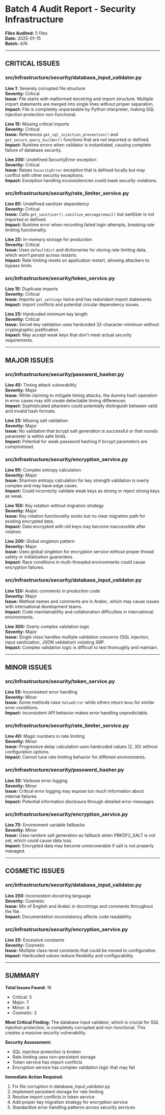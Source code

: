 # Batch 4 Audit Report - Security Infrastructure

**Files Audited:** 5 files  
**Date:** 2025-01-15  
**Batch:** 4/N  

---

## CRITICAL ISSUES

### src/infrastructure/security/database_input_validator.py

**Line 1:** Severely corrupted file structure  
**Severity:** Critical  
**Issue:** File starts with malformed docstring and import structure. Multiple import statements are merged into single lines without proper separation.  
**Impact:** File is completely unparseable by Python interpreter, making SQL injection protection non-functional.

**Line 15:** Missing critical imports  
**Severity:** Critical  
**Issue:** References `get_sql_injection_prevention()` and `get_secure_query_builder()` functions that are not imported or defined.  
**Impact:** Runtime errors when validator is instantiated, causing complete failure of database security.

**Line 200:** Undefined SecurityError exception  
**Severity:** Critical  
**Issue:** Raises `SecurityError` exception that is defined locally but may conflict with other security exceptions.  
**Impact:** Exception handling inconsistencies could mask security violations.

### src/infrastructure/security/rate_limiter_service.py

**Line 85:** Undefined sanitizer dependency  
**Severity:** Critical  
**Issue:** Calls `get_sanitizer().sanitize_message(email)` but sanitizer is not imported or defined.  
**Impact:** Runtime error when recording failed login attempts, breaking rate limiting functionality.

**Line 25:** In-memory storage for production  
**Severity:** Critical  
**Issue:** Uses `defaultdict` and dictionaries for storing rate limiting data, which won't persist across restarts.  
**Impact:** Rate limiting resets on application restart, allowing attackers to bypass limits.

### src/infrastructure/security/token_service.py

**Line 15:** Duplicate imports  
**Severity:** Critical  
**Issue:** Imports `get_settings` twice and has redundant import statements.  
**Impact:** Import conflicts and potential circular dependency issues.

**Line 25:** Hardcoded minimum key length  
**Severity:** Critical  
**Issue:** Secret key validation uses hardcoded 32-character minimum without cryptographic justification.  
**Impact:** May accept weak keys that don't meet actual security requirements.

---

## MAJOR ISSUES

### src/infrastructure/security/password_hasher.py

**Line 45:** Timing attack vulnerability  
**Severity:** Major  
**Issue:** While claiming to mitigate timing attacks, the dummy hash operation in error cases may still create detectable timing differences.  
**Impact:** Sophisticated attackers could potentially distinguish between valid and invalid hash formats.

**Line 25:** Missing salt validation  
**Severity:** Major  
**Issue:** No validation that bcrypt salt generation is successful or that rounds parameter is within safe limits.  
**Impact:** Potential for weak password hashing if bcrypt parameters are compromised.

### src/infrastructure/security/encryption_service.py

**Line 95:** Complex entropy calculation  
**Severity:** Major  
**Issue:** Shannon entropy calculation for key strength validation is overly complex and may have edge cases.  
**Impact:** Could incorrectly validate weak keys as strong or reject strong keys as weak.

**Line 150:** Key rotation without migration strategy  
**Severity:** Major  
**Issue:** Key rotation functionality exists but no clear migration path for existing encrypted data.  
**Impact:** Data encrypted with old keys may become inaccessible after rotation.

**Line 200:** Global singleton pattern  
**Severity:** Major  
**Issue:** Uses global singleton for encryption service without proper thread safety or initialization guarantees.  
**Impact:** Race conditions in multi-threaded environments could cause encryption failures.

### src/infrastructure/security/database_input_validator.py

**Line 120:** Arabic comments in production code  
**Severity:** Major  
**Issue:** Method names and comments are in Arabic, which may cause issues with international development teams.  
**Impact:** Code maintainability and collaboration difficulties in international environments.

**Line 300:** Overly complex validation logic  
**Severity:** Major  
**Issue:** Single class handles multiple validation concerns (SQL injection, input sanitization, JSON validation) violating SRP.  
**Impact:** Complex validation logic is difficult to test thoroughly and maintain.

---

## MINOR ISSUES

### src/infrastructure/security/token_service.py

**Line 55:** Inconsistent error handling  
**Severity:** Minor  
**Issue:** Some methods raise `ValueError` while others return `None` for similar error conditions.  
**Impact:** Inconsistent API behavior makes error handling unpredictable.

### src/infrastructure/security/rate_limiter_service.py

**Line 40:** Magic numbers in rate limiting  
**Severity:** Minor  
**Issue:** Progressive delay calculation uses hardcoded values (2, 30) without configuration options.  
**Impact:** Cannot tune rate limiting behavior for different environments.

### src/infrastructure/security/password_hasher.py

**Line 35:** Verbose error logging  
**Severity:** Minor  
**Issue:** Critical error logging may expose too much information about internal failures.  
**Impact:** Potential information disclosure through detailed error messages.

### src/infrastructure/security/encryption_service.py

**Line 75:** Environment variable fallbacks  
**Severity:** Minor  
**Issue:** Uses random salt generation as fallback when PBKDF2_SALT is not set, which could cause data loss.  
**Impact:** Encrypted data may become unrecoverable if salt is not properly managed.

---

## COSMETIC ISSUES

### src/infrastructure/security/database_input_validator.py

**Line 250:** Inconsistent docstring language  
**Severity:** Cosmetic  
**Issue:** Mix of English and Arabic in docstrings and comments throughout the file.  
**Impact:** Documentation inconsistency affects code readability.

### src/infrastructure/security/encryption_service.py

**Line 25:** Excessive constants  
**Severity:** Cosmetic  
**Issue:** Multiple class-level constants that could be moved to configuration.  
**Impact:** Hardcoded values reduce flexibility and configurability.

---

## SUMMARY

**Total Issues Found:** 16  
- Critical: 5  
- Major: 7  
- Minor: 4  
- Cosmetic: 2  

**Most Critical Finding:** The database input validator, which is crucial for SQL injection protection, is completely corrupted and non-functional. This creates a massive security vulnerability.

**Security Assessment:** 
- SQL injection protection is broken
- Rate limiting uses non-persistent storage
- Token service has import conflicts
- Encryption service has complex validation logic that may fail

**Immediate Action Required:**
1. Fix file corruption in database_input_validator.py
2. Implement persistent storage for rate limiting
3. Resolve import conflicts in token service
4. Add proper key migration strategy for encryption service
5. Standardize error handling patterns across security services